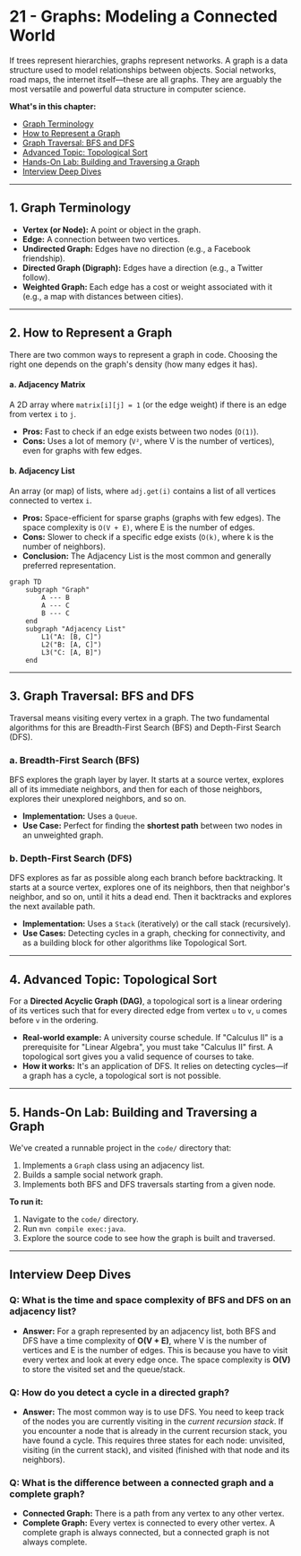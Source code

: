 # 21 - Graphs: Modeling a Connected World

If trees represent hierarchies, graphs represent networks. A graph is a data structure used to model relationships between objects. Social networks, road maps, the internet itself—these are all graphs. They are arguably the most versatile and powerful data structure in computer science.

**What's in this chapter:**
*   [Graph Terminology](#1-graph-terminology)
*   [How to Represent a Graph](#2-how-to-represent-a-graph)
*   [Graph Traversal: BFS and DFS](#3-graph-traversal-bfs-and-dfs)
*   [Advanced Topic: Topological Sort](#4-advanced-topic-topological-sort)
*   [Hands-On Lab: Building and Traversing a Graph](#5-hands-on-lab-building-and-traversing-a-graph)
*   [Interview Deep Dives](#interview-deep-dives)

---

## 1. Graph Terminology
*   **Vertex (or Node):** A point or object in the graph.
*   **Edge:** A connection between two vertices.
*   **Undirected Graph:** Edges have no direction (e.g., a Facebook friendship).
*   **Directed Graph (Digraph):** Edges have a direction (e.g., a Twitter follow).
*   **Weighted Graph:** Each edge has a cost or weight associated with it (e.g., a map with distances between cities).

---

## 2. How to Represent a Graph

There are two common ways to represent a graph in code. Choosing the right one depends on the graph's density (how many edges it has).

#### a. Adjacency Matrix
A 2D array where `matrix[i][j] = 1` (or the edge weight) if there is an edge from vertex `i` to `j`.
*   **Pros:** Fast to check if an edge exists between two nodes (`O(1)`).
*   **Cons:** Uses a lot of memory (`V²`, where V is the number of vertices), even for graphs with few edges.

#### b. Adjacency List
An array (or map) of lists, where `adj.get(i)` contains a list of all vertices connected to vertex `i`.
*   **Pros:** Space-efficient for sparse graphs (graphs with few edges). The space complexity is `O(V + E)`, where E is the number of edges.
*   **Cons:** Slower to check if a specific edge exists (`O(k)`, where k is the number of neighbors).
*   **Conclusion:** The Adjacency List is the most common and generally preferred representation.

```mermaid
graph TD
    subgraph "Graph"
        A --- B
        A --- C
        B --- C
    end
    subgraph "Adjacency List"
        L1("A: [B, C]")
        L2("B: [A, C]")
        L3("C: [A, B]")
    end
```

---

## 3. Graph Traversal: BFS and DFS

Traversal means visiting every vertex in a graph. The two fundamental algorithms for this are Breadth-First Search (BFS) and Depth-First Search (DFS).

### a. Breadth-First Search (BFS)
BFS explores the graph layer by layer. It starts at a source vertex, explores all of its immediate neighbors, and then for each of those neighbors, explores their unexplored neighbors, and so on.

*   **Implementation:** Uses a `Queue`.
*   **Use Case:** Perfect for finding the **shortest path** between two nodes in an unweighted graph.

### b. Depth-First Search (DFS)
DFS explores as far as possible along each branch before backtracking. It starts at a source vertex, explores one of its neighbors, then that neighbor's neighbor, and so on, until it hits a dead end. Then it backtracks and explores the next available path.

*   **Implementation:** Uses a `Stack` (iteratively) or the call stack (recursively).
*   **Use Cases:** Detecting cycles in a graph, checking for connectivity, and as a building block for other algorithms like Topological Sort.

---

## 4. Advanced Topic: Topological Sort
For a **Directed Acyclic Graph (DAG)**, a topological sort is a linear ordering of its vertices such that for every directed edge from vertex `u` to `v`, `u` comes before `v` in the ordering.

*   **Real-world example:** A university course schedule. If "Calculus II" is a prerequisite for "Linear Algebra", you must take "Calculus II" first. A topological sort gives you a valid sequence of courses to take.
*   **How it works:** It's an application of DFS. It relies on detecting cycles—if a graph has a cycle, a topological sort is not possible.

---

## 5. Hands-On Lab: Building and Traversing a Graph
We've created a runnable project in the `code/` directory that:
1.  Implements a `Graph` class using an adjacency list.
2.  Builds a sample social network graph.
3.  Implements both BFS and DFS traversals starting from a given node.

**To run it:**
1.  Navigate to the `code/` directory.
2.  Run `mvn compile exec:java`.
3.  Explore the source code to see how the graph is built and traversed.

---

## Interview Deep Dives

### Q: What is the time and space complexity of BFS and DFS on an adjacency list?
*   **Answer:** For a graph represented by an adjacency list, both BFS and DFS have a time complexity of **O(V + E)**, where V is the number of vertices and E is the number of edges. This is because you have to visit every vertex and look at every edge once. The space complexity is **O(V)** to store the visited set and the queue/stack.

### Q: How do you detect a cycle in a directed graph?
*   **Answer:** The most common way is to use DFS. You need to keep track of the nodes you are currently visiting in the *current recursion stack*. If you encounter a node that is already in the current recursion stack, you have found a cycle. This requires three states for each node: unvisited, visiting (in the current stack), and visited (finished with that node and its neighbors).

### Q: What is the difference between a connected graph and a complete graph?
*   **Connected Graph:** There is a path from any vertex to any other vertex.
*   **Complete Graph:** Every vertex is connected to every other vertex. A complete graph is always connected, but a connected graph is not always complete.
